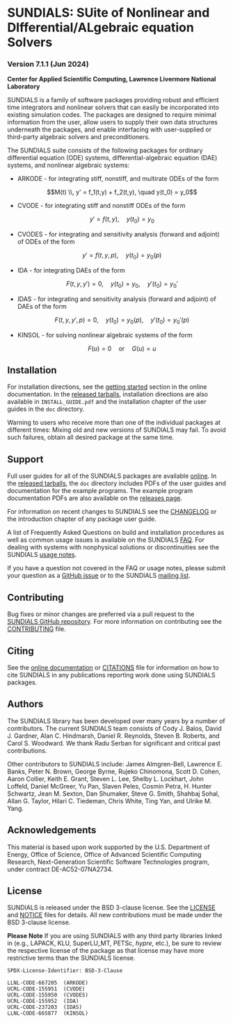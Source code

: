 # SUNDIALS: SUite of Nonlinear and DIfferential/ALgebraic equation Solvers #
### Version 7.1.1 (Jun 2024) ###

**Center for Applied Scientific Computing, Lawrence Livermore National Laboratory**

SUNDIALS is a family of software packages providing robust and efficient time
integrators and nonlinear solvers that can easily be incorporated into existing
simulation codes. The packages are designed to require minimal information from
the user, allow users to supply their own data structures underneath the
packages, and enable interfacing with user-supplied or third-party algebraic
solvers and preconditioners.

The SUNDIALS suite consists of the following packages for ordinary differential
equation (ODE) systems, differential-algebraic equation (DAE) systems, and
nonlinear algebraic systems:

* ARKODE - for integrating stiff, nonstiff, and multirate ODEs of the form

  $$M(t) \\, y' = f_1(t,y) + f_2(t,y), \quad y(t_0) = y_0$$

* CVODE - for integrating stiff and nonstiff ODEs of the form

  $$y' = f(t,y), \quad y(t_0) = y_0$$

* CVODES - for integrating and sensitivity analysis (forward and adjoint) of
  ODEs of the form

  $$y' = f(t,y,p), \quad y(t_0) = y_0(p)$$

* IDA - for integrating DAEs of the form

  $$F(t,y,y') = 0, \quad y(t_0) = y_0, \quad y'(t_0) = y_0'$$

* IDAS - for integrating and sensitivity analysis (forward and adjoint) of DAEs
  of the form

  $$F(t,y,y',p) = 0, \quad y(t_0) = y_0(p), \quad y'(t_0) = y_0'(p)$$

* KINSOL - for solving nonlinear algebraic systems of the form

  $$F(u) = 0 \quad \text{or} \quad G(u) = u$$

## Installation ##

For installation directions, see the [getting started](https://sundials.readthedocs.io/en/latest/sundials/index.html#getting-started)
section in the online documentation. In the [released tarballs](https://github.com/LLNL/sundials/releases),
installation directions are also available in `INSTALL_GUIDE.pdf` and the
installation chapter of the user guides in the `doc` directory.

Warning to users who receive more than one of the individual packages at
different times: Mixing old and new versions of SUNDIALS may fail. To avoid such
failures, obtain all desired package at the same time.

## Support ##

Full user guides for all of the SUNDIALS packages are available [online](https://sundials.readthedocs.io).
In the [released tarballs](https://github.com/LLNL/sundials/releases), the `doc`
directory includes PDFs of the user guides and documentation for the example
programs. The example program documentation PDFs are also available on the
[releases page](https://github.com/LLNL/sundials/releases).

For information on recent changes to SUNDIALS see the [CHANGELOG](./CHANGELOG.md)
or the introduction chapter of any package user guide.

A list of Frequently Asked Questions on build and installation procedures as
well as common usage issues is available on the SUNDIALS
[FAQ](https://computing.llnl.gov/projects/sundials/faq). For dealing with
systems with nonphysical solutions or discontinuities see the SUNDIALS
[usage notes](https://computing.llnl.gov/projects/sundials/usage-notes).

If you have a question not covered in the FAQ or usage notes, please submit your
question as a [GitHub issue](https://github.com/LLNL/sundials/issues) or to the
SUNDIALS [mailing list](https://computing.llnl.gov/projects/sundials/mailing-list).

## Contributing ##

Bug fixes or minor changes are preferred via a pull request to the
[SUNDIALS GitHub repository](https://github.com/LLNL/sundials). For more
information on contributing see the [CONTRIBUTING](./CONTRIBUTING.md) file.

## Citing ##

See the [online documentation](https://sundials.readthedocs.io/en/latest/index.html#citing)
or [CITATIONS](./CITATIONS.md) file for information on how to cite SUNDIALS in
any publications reporting work done using SUNDIALS packages.

## Authors ##

The SUNDIALS library has been developed over many years by a number of
contributors. The current SUNDIALS team consists of Cody J. Balos,
David J. Gardner, Alan C. Hindmarsh, Daniel R. Reynolds, Steven B. Roberts, and
Carol S. Woodward. We thank Radu Serban for significant and critical past
contributions.

Other contributors to SUNDIALS include: James Almgren-Bell, Lawrence E. Banks,
Peter N. Brown, George Byrne, Rujeko Chinomona, Scott D. Cohen, Aaron Collier,
Keith E. Grant, Steven L. Lee, Shelby L. Lockhart, John Loffeld, Daniel McGreer,
Yu Pan, Slaven Peles, Cosmin Petra, H. Hunter Schwartz, Jean M. Sexton,
Dan Shumaker, Steve G. Smith, Shahbaj Sohal, Allan G. Taylor,
Hilari C. Tiedeman, Chris White, Ting Yan, and Ulrike M. Yang.

## Acknowledgements ##

This material is based upon work supported by the U.S. Department of Energy,
Office of Science, Office of Advanced Scientific Computing Research,
Next-Generation Scientific Software Technologies program, under contract
DE-AC52-07NA2734.

## License ##

SUNDIALS is released under the BSD 3-clause license. See the [LICENSE](./LICENSE)
and [NOTICE](./NOTICE) files for details. All new contributions must be made
under the BSD 3-clause license.

**Please Note** If you are using SUNDIALS with any third party libraries linked
in (e.g., LAPACK, KLU, SuperLU_MT, PETSc, *hypre*, etc.), be sure to review the
respective license of the package as that license may have more restrictive
terms than the SUNDIALS license.

```
SPDX-License-Identifier: BSD-3-Clause

LLNL-CODE-667205  (ARKODE)
UCRL-CODE-155951  (CVODE)
UCRL-CODE-155950  (CVODES)
UCRL-CODE-155952  (IDA)
UCRL-CODE-237203  (IDAS)
LLNL-CODE-665877  (KINSOL)
```
